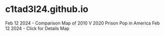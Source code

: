 # c1tad3l24.github.io
Feb 12 2024 - Comparison Map of 2010 V 2020 Prison Pop in America
Feb 12 2024 - Click for Details Map
